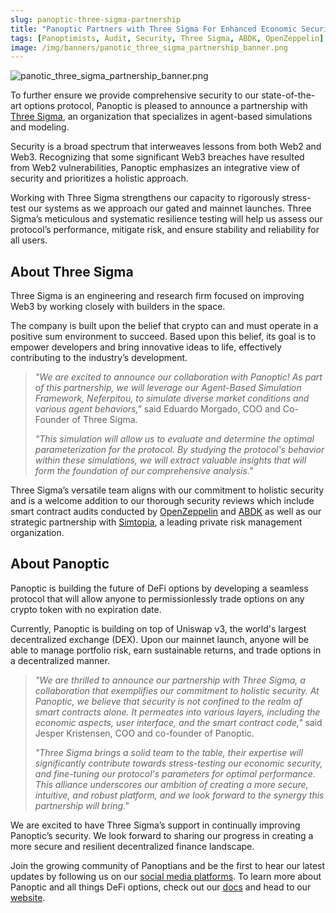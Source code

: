 ```yaml
---
slug: panoptic-three-sigma-partnership
title: "Panoptic Partners with Three Sigma For Enhanced Economic Security"
tags: [Panoptimists, Audit, Security, Three Sigma, ABDK, OpenZeppelin]
image: /img/banners/panotic_three_sigma_partnership_banner.png
---
```

![panotic_three_sigma_partnership_banner.png](./panotic_three_sigma_partnership_banner.png)

To further ensure we provide comprehensive security to our state-of-the-art options protocol, Panoptic is pleased to announce a partnership with [Three Sigma](https://threesigma.xyz/), an organization that specializes in agent-based simulations and modeling.

Security is a broad spectrum that interweaves lessons from both Web2 and Web3. Recognizing that some significant Web3 breaches have resulted from Web2 vulnerabilities, Panoptic emphasizes an integrative view of security and prioritizes a holistic approach.

<!--truncate-->

Working with Three Sigma strengthens our capacity to rigorously stress-test our systems as we approach our gated and mainnet launches. Three Sigma’s meticulous and systematic resilience testing will help us assess our protocol’s performance, mitigate risk, and ensure stability and reliability for all users.

## About Three Sigma

Three Sigma is an engineering and research firm focused on improving Web3 by working closely with builders in the space.

The company is built upon the belief that crypto can and must operate in a positive sum environment to succeed. Based upon this belief, its goal is to empower developers and bring innovative ideas to life, effectively contributing to the industry’s development.

> *"We are excited to announce our collaboration with Panoptic! As part of this partnership, we will leverage our Agent-Based Simulation Framework, Neferpitou, to simulate diverse market conditions and various agent behaviors,"* said Eduardo Morgado, COO and Co-Founder of Three Sigma.
>
> *"This simulation will allow us to evaluate and determine the optimal parameterization for the protocol. By studying the protocol's behavior within these simulations, we will extract valuable insights that will form the foundation of our comprehensive analysis."*

Three Sigma’s versatile team aligns with our commitment to holistic security and is a welcome addition to our thorough security reviews which include smart contract audits conducted by [OpenZeppelin](https://panoptic.xyz/blog/openzeppelin-audits-panoptic-defi-options-protocol) and [ABDK](https://panoptic.xyz/blog/abdk-audit-completion) as well as our strategic partnership with [Simtopia](https://panoptic.xyz/blog/simtopia-partnership-panoptic-defi-options), a leading private risk management organization.

## About Panoptic

Panoptic is building the future of DeFi options by developing a seamless protocol that will allow anyone to permissionlessly trade options on any crypto token with no expiration date.

Currently, Panoptic is building on top of Uniswap v3, the world's largest decentralized exchange (DEX). Upon our mainnet launch, anyone will be able to manage portfolio risk, earn sustainable returns, and trade options in a decentralized manner.  

> *"We are thrilled to announce our partnership with Three Sigma, a collaboration that exemplifies our commitment to holistic security. At Panoptic, we believe that security is not confined to the realm of smart contracts alone. It permeates into various layers, including the economic aspects, user interface, and the smart contract code,"* said Jesper Kristensen, COO and co-founder of Panoptic.
>
> *"Three Sigma brings a solid team to the table, their expertise will significantly contribute towards stress-testing our economic security, and fine-tuning our protocol's parameters for optimal performance. This alliance underscores our ambition of creating a more secure, intuitive, and robust platform, and we look forward to the synergy this partnership will bring."*

We are excited to have Three Sigma’s support in continually improving Panoptic’s security. We look forward to sharing our progress in creating a more secure and resilient decentralized finance landscape.

Join the growing community of Panoptians and be the first to hear our latest updates by following us on our [social media platforms](https://links.panoptic.xyz/all). To learn more about Panoptic and all things DeFi options, check out our [docs](https://panoptic.xyz/docs/intro) and head to our [website](https://panoptic.xyz/).